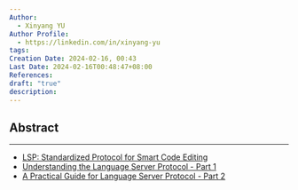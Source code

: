 ```yaml
---
Author:
  - Xinyang YU
Author Profile:
  - https://linkedin.com/in/xinyang-yu
tags: 
Creation Date: 2024-02-16, 00:43
Last Date: 2024-02-16T00:48:47+08:00
References: 
draft: "true"
description: 
---
```

## Abstract
---
- [‎LSP: Standardized Protocol for Smart Code Editing](https://g.co/gemini/share/8a037679f876)
- [Understanding the Language Server Protocol - Part 1](https://medium.com/@malintha1996/understanding-the-language-server-protocol-5c0ba3ac83d2)
- [A Practical Guide for Language Server Protocol - Part 2](https://medium.com/ballerina-techblog/practical-guide-for-the-language-server-protocol-3091a122b750)
